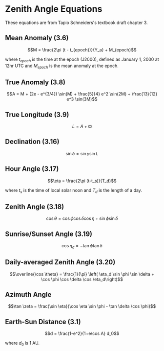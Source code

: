 # Zenith Angle Equations
These equations are from Tapio Schneiders's textbook draft chapter 3.

## Mean Anomaly (3.6)
```math
M = \frac{2\pi (t - t_{epoch})}{Y_a} + M_{epoch}
```
where $t_{epoch}$ is the time at the epoch (J2000), defined as January 1, 2000 at 12hr UTC
and $M_{epoch}$ is the mean anomaly at the epoch.

## True Anomaly (3.8)
```math
A = M + (2e - e^{3/4}) \sin(M) + \frac{5}{4} e^2 \sin(2M) + \frac{13}{12} e^3 \sin(3M)
```

## True Longitude (3.9)
```math
L = A + \varpi
```

## Declination (3.16)
```math
\sin \delta = \sin \gamma \sin L
```

## Hour Angle (3.17)
```math
\eta = \frac{2\pi (t-t_s)}{T_d}
```
where $t_s$ is the time of local solar noon and $T_d$ is the length of a day.

## Zenith Angle (3.18)
```math
\cos \theta = \cos \phi \cos \delta \cos \eta + \sin \phi \sin \delta
```

## Sunrise/Sunset Angle (3.19)
```math
\cos \eta_d = - \tan \phi \tan \delta
```

## Daily-averaged Zenith Angle (3.20)
```math
\overline{\cos \theta} = \frac{1}{\pi} \left( \eta_d \sin \phi \sin \delta + \cos \phi \cos \delta \cos \eta_d\right)
```

## Azimuth Angle
```math
\tan \zeta = \frac{\sin \eta}{\cos \eta \sin \phi - \tan \delta \cos \phi}
```

## Earth-Sun Distance (3.1)
```math
d = \frac{1-e^2}{1+e\cos A} d_0
```
where $d_0$ is 1 AU.